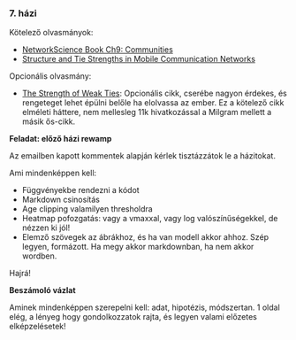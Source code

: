 ### 7. házi

Kötelező olvasmányok:
- [NetworkScience Book Ch9: Communities](http://networksciencebook.com/chapter/9)
- [Structure and Tie Strengths in Mobile Communication Networks](https://www.pnas.org/content/pnas/104/18/7332.full.pdf)

Opcionális olvasmány:
- [The Strength of Weak Ties](https://drive.google.com/open?id=1gNUMWlhr_OTf4Cj05kiZbAT3fS0Fhvo5&authuser=0): Opcionális cikk, cserébe nagyon érdekes, és rengeteget lehet épülni belőle ha elolvassa az ember. Ez a kötelező cikk elméleti háttere, nem mellesleg 11k hivatkozással a Milgram mellett a másik ős-cikk. 

**Feladat: előző házi rewamp**

Az emailben kapott kommentek alapján kérlek tisztázzátok le a házitokat. 

Ami mindenképpen kell:
- Függvényekbe rendezni a kódot
- Markdown csinosítás
- Age clipping valamilyen thresholdra
- Heatmap pofozgatás: vagy a vmaxxal, vagy log valószínűségekkel, de nézzen ki jól!
- Elemző szövegek az ábrákhoz, és ha van modell akkor ahhoz. Szép legyen, formázott. Ha megy akkor markdownban, ha nem akkor wordben.

Hajrá!

**Beszámoló vázlat**

Aminek mindenképpen szerepelni kell: adat, hipotézis, módszertan.
1 oldal elég, a lényeg hogy gondolkozzatok rajta, és legyen valami előzetes elképzelésetek!